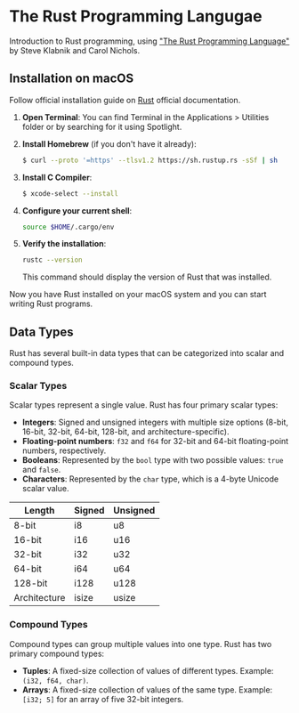 # The Rust Programming Langugae
Introduction to Rust programming, using ["The Rust Programming Language"](https://doc.rust-lang.org/stable/book/foreword.html) by Steve Klabnik and Carol Nichols. 

## Installation on macOS

Follow official installation guide on [Rust](rust-lang.org) official documentation.

1. **Open Terminal**: You can find Terminal in the Applications > Utilities folder or by searching for it using Spotlight.

2. **Install Homebrew** (if you don't have it already):
    ```sh
    $ curl --proto '=https' --tlsv1.2 https://sh.rustup.rs -sSf | sh
    ```

3. **Install C Compiler**:
    ```sh
    $ xcode-select --install
    ```

4. **Configure your current shell**:
    ```sh
    source $HOME/.cargo/env
    ```

5. **Verify the installation**:
    ```sh
    rustc --version
    ```
    This command should display the version of Rust that was installed.

Now you have Rust installed on your macOS system and you can start writing Rust programs.

## Data Types
Rust has several built-in data types that can be categorized into scalar and compound types.

### Scalar Types
Scalar types represent a single value. Rust has four primary scalar types:
- **Integers**: Signed and unsigned integers with multiple size options (8-bit, 16-bit, 32-bit, 64-bit, 128-bit, and architecture-specific).
- **Floating-point numbers**: `f32` and `f64` for 32-bit and 64-bit floating-point numbers, respectively.
- **Booleans**: Represented by the `bool` type with two possible values: `true` and `false`.
- **Characters**: Represented by the `char` type, which is a 4-byte Unicode scalar value.

| Length      | Signed | Unsigned |
|-------------|--------|----------|
| 8-bit       | i8     | u8       |
| 16-bit      | i16    | u16      |
| 32-bit      | i32    | u32      |
| 64-bit      | i64    | u64      |
| 128-bit     | i128   | u128     |
| Architecture| isize  | usize    |

### Compound Types
Compound types can group multiple values into one type. Rust has two primary compound types:
- **Tuples**: A fixed-size collection of values of different types. Example: `(i32, f64, char)`.
- **Arrays**: A fixed-size collection of values of the same type. Example: `[i32; 5]` for an array of five 32-bit integers.

